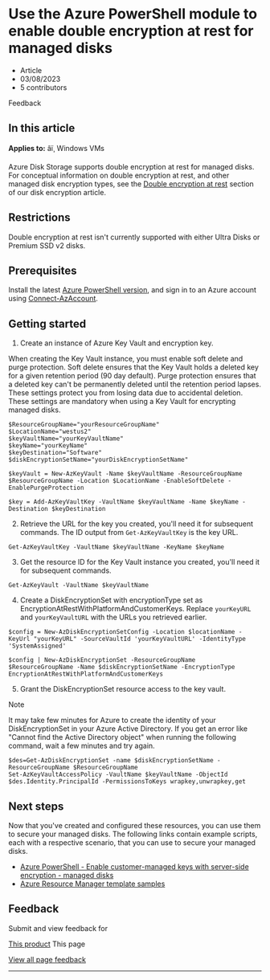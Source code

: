 # Use the Azure PowerShell module to enable double encryption at rest for managed disks

* Article
* 03/08/2023
* 5 contributors

Feedback

## In this article

**Applies to:** âï¸ Windows VMs

Azure Disk Storage supports double encryption at rest for managed disks. For conceptual information on double encryption at rest, and other managed disk encryption types, see the [Double encryption at rest](../disk-encryption#double-encryption-at-rest) section of our disk encryption article.

## Restrictions

Double encryption at rest isn't currently supported with either Ultra Disks or Premium SSD v2 disks.

## Prerequisites

Install the latest [Azure PowerShell version](/en-us/powershell/azure/install-azure-powershell), and sign in to an Azure account using [Connect-AzAccount](/en-us/powershell/module/az.accounts/connect-azaccount).

## Getting started

1. Create an instance of Azure Key Vault and encryption key.

When creating the Key Vault instance, you must enable soft delete and purge protection. Soft delete ensures that the Key Vault holds a deleted key for a given retention period (90 day default). Purge protection ensures that a deleted key can't be permanently deleted until the retention period lapses. These settings protect you from losing data due to accidental deletion. These settings are mandatory when using a Key Vault for encrypting managed disks.

```
$ResourceGroupName="yourResourceGroupName"
$LocationName="westus2"
$keyVaultName="yourKeyVaultName"
$keyName="yourKeyName"
$keyDestination="Software"
$diskEncryptionSetName="yourDiskEncryptionSetName"

$keyVault = New-AzKeyVault -Name $keyVaultName -ResourceGroupName $ResourceGroupName -Location $LocationName -EnableSoftDelete -EnablePurgeProtection

$key = Add-AzKeyVaultKey -VaultName $keyVaultName -Name $keyName -Destination $keyDestination  

```
2. Retrieve the URL for the key you created, you'll need it for subsequent commands. The ID output from `Get-AzKeyVaultKey` is the key URL.

```
Get-AzKeyVaultKey -VaultName $keyVaultName -KeyName $keyName

```
3. Get the resource ID for the Key Vault instance you created, you'll need it for subsequent commands.

```
Get-AzKeyVault -VaultName $keyVaultName

```
4. Create a DiskEncryptionSet with encryptionType set as EncryptionAtRestWithPlatformAndCustomerKeys. Replace `yourKeyURL` and `yourKeyVaultURL` with the URLs you retrieved earlier.

```
$config = New-AzDiskEncryptionSetConfig -Location $locationName -KeyUrl "yourKeyURL" -SourceVaultId 'yourKeyVaultURL' -IdentityType 'SystemAssigned'

$config | New-AzDiskEncryptionSet -ResourceGroupName $ResourceGroupName -Name $diskEncryptionSetName -EncryptionType EncryptionAtRestWithPlatformAndCustomerKeys

```
5. Grant the DiskEncryptionSet resource access to the key vault.

Note

It may take few minutes for Azure to create the identity of your DiskEncryptionSet in your Azure Active Directory. If you get an error like "Cannot find the Active Directory object" when running the following command, wait a few minutes and try again.

```
$des=Get-AzDiskEncryptionSet -name $diskEncryptionSetName -ResourceGroupName $ResourceGroupName
Set-AzKeyVaultAccessPolicy -VaultName $keyVaultName -ObjectId $des.Identity.PrincipalId -PermissionsToKeys wrapkey,unwrapkey,get

```

## Next steps

Now that you've created and configured these resources, you can use them to secure your managed disks. The following links contain example scripts, each with a respective scenario, that you can use to secure your managed disks.

* [Azure PowerShell - Enable customer-managed keys with server-side encryption - managed disks](disks-enable-customer-managed-keys-powershell)
* [Azure Resource Manager template samples](https://github.com/Azure-Samples/managed-disks-powershell-getting-started/tree/master/DoubleEncryption)

## Feedback

Submit and view feedback for

[This product](https://feedback.azure.com/d365community/forum/ec2f1827-be25-ec11-b6e6-000d3a4f0f1c)
This page

[View all page feedback](https://github.com/MicrosoftDocs/azure-docs/issues)

---
